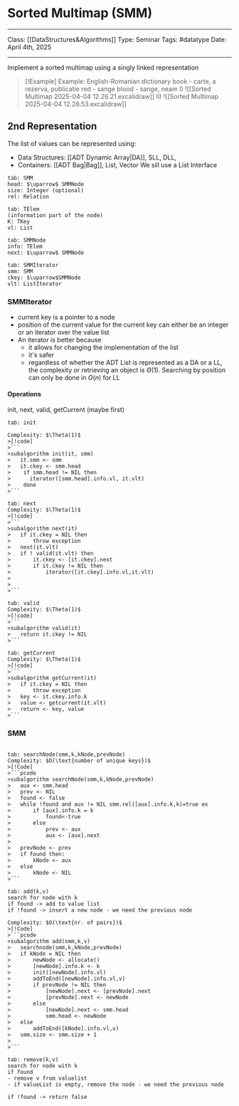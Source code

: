 # Sorted Multimap (SMM)
___
Class: [[DataStructures&Algorithms]]
Type: Seminar
Tags: #datatype 
Date: April 4th, 2025
___

Implement a sorted multimap using a singly linked representation 

>[!Example] Example: English-Romanian dictionary
book - carte, a rezerva, publicatie
red - sange
blood - sange, neam 
>I) 
>![[Sorted Multimap 2025-04-04 12.26.21.excalidraw]]
>II)
>![[Sorted Multimap 2025-04-04 12.28.53.excalidraw]]

## 2nd Representation
The list of values can be represented using:
- Data Structures: [[ADT Dynamic Array|DA]], SLL, DLL, 
- Containers: [[ADT Bag|Bag]], List, Vector
We sill use a List
Interface
```tabs
tab: SMM
head: $\uparrow$ SMMNode
size: Integer (optional)
rel: Relation

tab: TElem 
(information part of the node)
K: TKey
vl: List

tab: SMMNode
info: TElem
next: $\uparrow$ SMMNode

tab: SMMIterator
smm: SMM
ckey: $\uparrow$SMMNode
vlt: ListIterator
```

### SMMIterator
- current key is a pointer to a node 
- position of the current value for the current key can either be an integer or an iterator over the value list 
- An iterator is better because
	- it allows for changing the implementation of the list 
	- it's safer 
	- regardless of whether the ADT List is represented as a DA or a LL, the complexity or retrieving an object is $\Theta(1)$. Searching by position can only be done in $O(n)$ for LL

#### Operations
init, next, valid, getCurrent (maybe first)
```tabs
tab: init

Complexity: $\Theta(1)$
>[!code]
>```
>subalgorithm init(it, smm)
>	it.smm <- smm
>	it.ckey <- smm.head
>    if smm.head != NIL then
>	   iterator([smm.head].info.vl, it.vlt)
>    done
>```
	
tab: next
Complexity: $\Theta(1)$
>[!code]
>```
>subalgorithm next(it)
>	if it.ckey = NIL then
>		throw exception
>	next(it.vlt)
>	if ! valid(it.vlt) then
>		it.ckey <- [it.ckey].next
>		if it.ckey != NIL then
>			iterator([it.ckey].info.vl,it.vlt)
>	
>
>```

tab: valid
Complexity: $\Theta(1)$
>[!code]
>```
>subalgorithm valid(it)
>	return it.ckey != NIL
>```

tab: getCurrent
Complexity: $\Theta(1)$
>[!code]
>```
>subalgorithm getCurrent(it)
>	if it.ckey = NIL then
>		throw exception
>	key <- it.ckey.info.k
>	value <- getcurrent(it.vlt)
>	return <- key, value
>```

```

### SMM

````tabs

tab: searchNode(smm,k,kNode,prevNode)
Complexity: $O(\text{number of unique keys})$
>[!Code]
>```pcode
>subalgorithm searchNode(smm,k,kNode,prevNode)
>	aux <- smm.head
>	prev <- NIL
>	found <- false
>	while !found and aux != NIL smm.rel([aux].info.k,k)=true ex
>		if [aux].info.k = k
>			found<-true
>		else 
>			prev <- aux
>			aux <- [aux].next
>
>	prevNode <- prev
>	if found then:
>		kNode <- aux
>	else
>		kNode <- NIL
>```

tab: add(k,v)
search for node with k
if found -> add to value list 
if !found -> insert a new node - we need the previous node

Complexity: $O(\text{nr. of pairs})$
>[!Code]
>```pcode
>subalgorithm add(smm,k,v)
>	searchnode(smm,k,kNode,prevNode)
>	if kNode = NIL then
>		newNode <- allocate()
>		[newNode].info.k <- k
>		init([newNode].info.vl)
>		addToEnd([newNode].info.vl,v)
>		if prevNode != NIL then
>			[newNode].next <- [prevNode].next
>			[prevNode].next <- newNode
>		else 
>			[newNode].next <- smm.head
>			smm.head <- newNode
>	else
>		addToEnd([kNode].info.vl,v)
>	smm.size <- smm.size + 1
>	
>```

tab: remove(k,v)
search for node with k
if found  
- remove v from valuelist
- if valueList is empty, remove the node - we need the previous node

if !found -> return false

````

